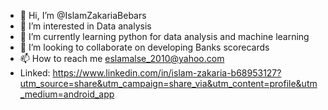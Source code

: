 - 👋 Hi, I’m @IslamZakariaBebars
- 👀 I’m interested in Data analysis
- 🌱 I’m currently learning python for data analysis and machine learning 
- 💞️ I’m looking to collaborate on developing Banks scorecards
- 📫 How to reach me eslamalse_2010@yahoo.com
-    Linked: https://www.linkedin.com/in/islam-zakaria-b68953127?utm_source=share&utm_campaign=share_via&utm_content=profile&utm_medium=android_app

<!---
IslamZakariaBebars/IslamZakariaBebars is a ✨ special ✨ repository because its `README.md` (this file) appears on your GitHub profile.
You can click the Preview link to take a look at your changes.
--->
